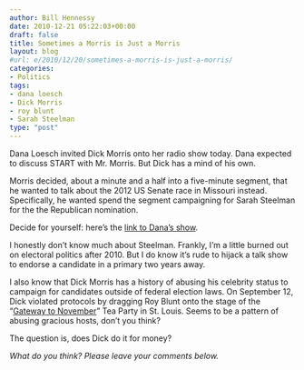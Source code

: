 ```yaml
---
author: Bill Hennessy
date: 2010-12-21 05:22:03+00:00
draft: false
title: Sometimes a Morris is Just a Morris
layout: blog
#url: e/2010/12/20/sometimes-a-morris-is-just-a-morris/
categories:
- Politics
tags:
- dana loesch
- Dick Morris
- roy blunt
- Sarah Steelman
type: "post"
---
```


Dana Loesch invited Dick Morris onto her radio show today. Dana expected to discuss START with Mr. Morris. But Dick has a mind of his own. 

 

Morris decided, about a minute and a half into a five-minute segment, that he wanted to talk about the 2012 US Senate race in Missouri instead. Specifically, he wanted spend the segment campaigning for Sarah Steelman for the the Republican nomination. 

 

Decide for yourself: here’s the [link to Dana’s show](https://www.971talk.com/dana/index.aspx).

 

I honestly don’t know much about Steelman. Frankly, I’m a little burned out on electoral politics after 2010. But I do know it’s rude to hijack a talk show to endorse a candidate in a primary two years away.

 

I also know that Dick Morris has a history of abusing his celebrity status to campaign for candidates outside of federal election laws. On September 12, Dick violated protocols by dragging Roy Blunt onto the stage of the “[Gateway to November](https://biggovernment.com/bhennessy/2010/08/26/gateway-to-november-tea-party-in-st-louis/)” Tea Party in St. Louis. Seems to be a pattern of abusing gracious hosts, don’t you think?

 

The question is, does Dick do it for money?

 

_What do you think? Please leave your comments below._
